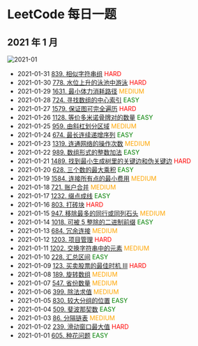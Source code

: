 # LeetCode 每日一题

## 2021 年 1 月

![2021-01](https://assets.leetcode-cn.com/medals/2021/lg/2021-01.png)
- 2021-01-31 [839. 相似字符串组](https://leetcode-cn.com/problems/similar-string-groups/) <span style="color:red">HARD</span>
- 2021-01-30 [778. 水位上升的泳池中游泳](https://leetcode-cn.com/problems/swim-in-rising-water/) <span style="color:red">HARD</span>
- 2021-01-29 [1631. 最小体力消耗路径](https://leetcode-cn.com/problems/path-with-minimum-effort/) <span style="color:orange">MEDIUM</span>
- 2021-01-28 [724. 寻找数组的中心索引](https://leetcode-cn.com/problems/find-pivot-index/) <span style="color:green">EASY</span>
- 2021-01-27 [1579. 保证图可完全遍历](https://leetcode-cn.com/problems/remove-max-number-of-edges-to-keep-graph-fully-traversable/) <span style="color:red">HARD</span>
- 2021-01-26 [1128. 等价多米诺骨牌对的数量](https://leetcode-cn.com/problems/number-of-equivalent-domino-pairs/) <span style="color:green">EASY</span>
- 2021-01-25 [959. 由斜杠划分区域](https://leetcode-cn.com/problems/regions-cut-by-slashes/) <span style="color:orange">MEDIUM</span>
- 2021-01-24 [674. 最长连续递增序列](https://leetcode-cn.com/problems/longest-continuous-increasing-subsequence/) <span style="color:green">EASY</span>
- 2021-01-23 [1319. 连通网络的操作次数](https://leetcode-cn.com/problems/number-of-operations-to-make-network-connected/) <span style="color:orange">MEDIUM</span>
- 2021-01-22 [989. 数组形式的整数加法](https://leetcode-cn.com/problems/add-to-array-form-of-integer/) <span style="color:green">EASY</span>
- 2021-01-21 [1489. 找到最小生成树里的关键边和伪关键边](https://leetcode-cn.com/problems/find-critical-and-pseudo-critical-edges-in-minimum-spanning-tree/) <span style="color:red">HARD</span>
- 2021-01-20 [628. 三个数的最大乘积](https://leetcode-cn.com/problems/maximum-product-of-three-numbers/) <span style="color:green">EASY</span>
- 2021-01-19 [1584. 连接所有点的最小费用](https://leetcode-cn.com/problems/min-cost-to-connect-all-points/) <span style="color:orange">MEDIUM</span>
- 2021-01-18 [721. 账户合并](https://leetcode-cn.com/problems/accounts-merge/) <span style="color:orange">MEDIUM</span>
- 2021-01-17 [1232. 缀点成线](https://leetcode-cn.com/problems/check-if-it-is-a-straight-line/) <span style="color:green">EASY</span>
- 2021-01-16 [803. 打砖块](https://leetcode-cn.com/problems/bricks-falling-when-hit/) <span style="color:red">HARD</span>
- 2021-01-15 [947. 移除最多的同行或同列石头](https://leetcode-cn.com/problems/most-stones-removed-with-same-row-or-column/) <span style="color:orange">MEDIUM</span>
- 2021-01-14 [1018. 可被 5 整除的二进制前缀](https://leetcode-cn.com/problems/binary-prefix-divisible-by-5/) <span style="color:green">EASY</span>
- 2021-01-13 [684. 冗余连接](https://leetcode-cn.com/problems/redundant-connection/) <span style="color:orange">MEDIUM</span>
- 2021-01-12 [1203. 项目管理](https://leetcode-cn.com/problems/sort-items-by-groups-respecting-dependencies/) <span style="color:red">HARD</span>
- 2021-01-11 [1202. 交换字符串中的元素](https://leetcode-cn.com/problems/smallest-string-with-swaps/) <span style="color:orange">MEDIUM</span>
- 2021-01-10 [228. 汇总区间](https://leetcode-cn.com/problems/summary-ranges/) <span style="color:green">EASY</span>
- 2021-01-09 [123. 买卖股票的最佳时机 III](https://leetcode-cn.com/problems/best-time-to-buy-and-sell-stock-iii/) <span style="color:red">HARD</span>
- 2021-01-08 [189. 旋转数组](https://leetcode-cn.com/problems/rotate-array/) <span style="color:orange">MEDIUM</span>
- 2021-01-07 [547. 省份数量](https://leetcode-cn.com/problems/number-of-provinces/) <span style="color:orange">MEDIUM</span>
- 2021-01-06 [399. 除法求值](https://leetcode-cn.com/problems/evaluate-division/) <span style="color:orange">MEDIUM</span>
- 2021-01-05 [830. 较大分组的位置](https://leetcode-cn.com/problems/positions-of-large-groups/) <span style="color:green">EASY</span>
- 2021-01-04 [509. 斐波那契数](https://leetcode-cn.com/problems/fibonacci-number/) <span style="color:green">EASY</span>
- 2021-01-03 [86. 分隔链表](https://leetcode-cn.com/problems/partition-list/) <span style="color:orange">MEDIUM</span>
- 2021-01-02 [239. 滑动窗口最大值](https://leetcode-cn.com/problems/sliding-window-maximum/) <span style="color:red">HARD</span>
- 2021-01-01 [605. 种花问题](https://leetcode-cn.com/problems/can-place-flowers/) <span style="color:green">EASY</span>
